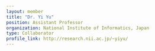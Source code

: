 ```yaml
---
layout: member
title: "Dr. Yi Yu"
position: Assistant Professor
organization: National Institute of Informatics, Japan
type: Collaborator
profile_link: http://research.nii.ac.jp/~yiyu/
---
```


